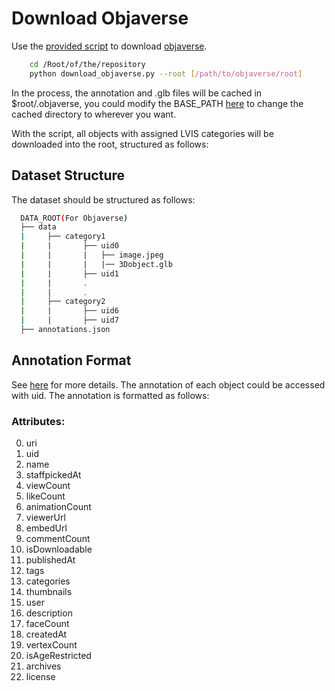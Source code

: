 # Download Objaverse
Use the [provided script](../download_objaverse.py) to download [objaverse](https://objaverse.allenai.org/).

```bash
    cd /Root/of/the/repository
    python download_objaverse.py --root [/path/to/objaverse/root]
```
In the process, the annotation and .glb files will be cached in $root/.objaverse, you could modify the BASE_PATH [here](./objaverse/__init__.py) to change the cached directory to wherever you want.

With the script, all objects with assigned LVIS categories will be downloaded into the root, structured as follows:

## Dataset Structure
The dataset should be structured as follows:
```bash
  DATA_ROOT(For Objaverse)
  ├── data
  |     ├── category1
  |     |       ├── uid0
  |     |       |   ├── image.jpeg
  |     |       |   |── 3Dobject.glb
  |     |       ├── uid1
  |     |       .
  |     |       .
  |     ├── category2
  |     |       ├── uid6
  |     |       ├── uid7  
  ├── annotations.json
```

## Annotation Format
See [here](https://objaverse.allenai.org/docs/download#loading-annotations) for more details.
The annotation of each object could be accessed with uid.
The annotation is formatted as follows:

### Attributes:
0. uri
1. uid
2. name
3. staffpickedAt
4. viewCount
5. likeCount
6. animationCount
7. viewerUrl
8. embedUrl
9. commentCount
10. isDownloadable
11. publishedAt
12. tags
13. categories
14. thumbnails
15. user
16. description
17. faceCount
18. createdAt
19. vertexCount
20. isAgeRestricted
21. archives
22. license
